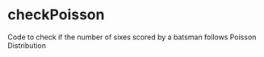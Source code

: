 # checkPoisson
Code to check if the number of sixes scored by a batsman follows Poisson Distribution
